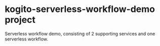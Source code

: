 # kogito-serverless-workflow-demo project

Serverless workflow demo, consisting of 2 supporting services and one serverless workflow.
